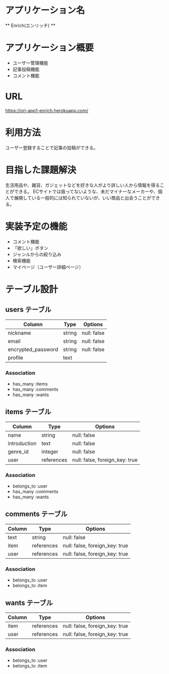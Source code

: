 # アプリケーション名
** Enrich(エンリッチ) **

# アプリケーション概要
- ユーザー管理機能
- 記事投稿機能
- コメント機能

# URL
https://ori-app1-enrich.herokuapp.com/

# 利用方法
ユーザー登録することで記事の投稿ができる。

# 目指した課題解決
生活用品や、雑貨、ガジェットなどを好きな人がより詳しい人から情報を得ることができる。
ECサイトでは扱ってないような、未だマイナーなメーカーや、個人で展開している一般的には知られていないが、いい商品と出会うことができる。

# 実装予定の機能
- コメント機能
- 「欲しい」ボタン
- ジャンルからの絞り込み
- 検索機能
- マイページ（ユーザー詳細ページ）

# テーブル設計

## users テーブル

| Column             | Type   | Options     |
| ------------------ | ------ | ----------- |
| nickname           | string | null: false |
| email              | string | null: false |
| encrypted_password | string | null: false |
| profile            | text   |             |

### Association
- has_many :items
- has_many :comments
- has_many :wants

## items テーブル

| Column             | Type       | Options                        |
| ------------------ | ---------- | ------------------------------ |
| name               | string     | null: false                    |
| introduction       | text       | null: false                    |
| genre_id           | integer    | null: false                    |
| user               | references | null: false, foreign_key: true |

### Association
- belongs_to :user
- has_many :comments
- has_many :wants

## comments テーブル

| Column             | Type       | Options                        |
| ------------------ | ---------- | ------------------------------ |
| text               | string     | null: false                    |
| item               | references | null: false, foreign_key: true |
| user               | references | null: false, foreign_key: true |

### Association
- belongs_to :user
- belongs_to :item

## wants テーブル

| Column             | Type       | Options                        |
| ------------------ | ---------- | ------------------------------ |
| item               | references | null: false, foreign_key: true |
| user               | references | null: false, foreign_key: true |

### Association
- belongs_to :user
- belongs_to :item
